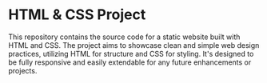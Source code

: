 # HTML & CSS Project
This repository contains the source code for a static website built with HTML and CSS. The project aims to showcase clean and simple web design practices, utilizing HTML for structure and CSS for styling. It's designed to be fully responsive and easily extendable for any future enhancements or projects.
